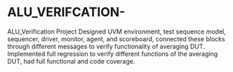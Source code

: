 # ALU_VERIFCATION-
ALU_Verification Project
Designed UVM environment, test sequence model, sequencer, driver, monitor, agent, and scoreboard, connected these blocks through different messages to verify functionality of averaging DUT.
Implemented full regression to verify different functions of the averaging DUT, had full functional and code coverage.

